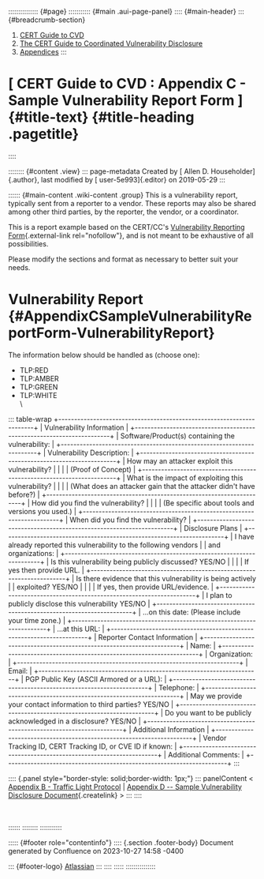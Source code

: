 ::::::::::::::: {#page}
::::::::::: {#main .aui-page-panel}
:::: {#main-header}
::: {#breadcrumb-section}
1.  [CERT Guide to CVD](index.html)
2.  [The CERT Guide to Coordinated Vulnerability
    Disclosure](The-CERT-Guide-to-Coordinated-Vulnerability-Disclosure_47677443.html)
3.  [Appendices](Appendices_49414192.html)
:::

# [ CERT Guide to CVD : Appendix C - Sample Vulnerability Report Form ]{#title-text} {#title-heading .pagetitle}
::::

:::::::: {#content .view}
::: page-metadata
Created by [ Allen D. Householder]{.author}, last modified by [
user-5e993]{.editor} on 2019-05-29
:::

:::::: {#main-content .wiki-content .group}
This is a vulnerability report, typically sent from a reporter to a
vendor. These reports may also be shared among other third parties, by
the reporter, the vendor, or a coordinator.

This is a report example based on the CERT/CC\'s [Vulnerability
Reporting Form](https://www.kb.cert.org/vuls/report/){.external-link
rel="nofollow"}, and is not meant to be exhaustive of all possibilities.

Please modify the sections and format as necessary to better suit your
needs.

# Vulnerability Report {#AppendixCSampleVulnerabilityReportForm-VulnerabilityReport}

The information below should be handled as (choose one):

-   TLP:RED
-   TLP:AMBER
-   TLP:GREEN
-   TLP:WHITE\
    \

::: table-wrap
+----------------------------------------------------------------------+
| Vulnerability Information                                            |
+----------------------------------------------------------------------+
| Software/Product(s) containing the vulnerability:                    |
+----------------------------------------------------------------------+
| Vulnerability Description:                                           |
+----------------------------------------------------------------------+
| How may an attacker exploit this vulnerability?                      |
|                                                                      |
| (Proof of Concept)                                                   |
+----------------------------------------------------------------------+
| What is the impact of exploiting this vulnerability?                 |
|                                                                      |
| (What does an attacker gain that the attacker didn\'t have before?)  |
+----------------------------------------------------------------------+
| How did you find the vulnerability?                                  |
|                                                                      |
| (Be specific about tools and versions you used.)                     |
+----------------------------------------------------------------------+
| When did you find the vulnerability?                                 |
+----------------------------------------------------------------------+
| Disclosure Plans                                                     |
+----------------------------------------------------------------------+
| I have already reported this vulnerability to the following vendors  |
| and organizations:                                                   |
+----------------------------------------------------------------------+
| Is this vulnerability being publicly discussed? YES/NO               |
|                                                                      |
| If yes then provide URL.                                             |
+----------------------------------------------------------------------+
| Is there evidence that this vulnerability is being actively          |
| exploited? YES/NO                                                    |
|                                                                      |
| If yes, then provide URL/evidence.                                   |
+----------------------------------------------------------------------+
| I plan to publicly disclose this vulnerability YES/NO                |
+----------------------------------------------------------------------+
| \...on this date: (Please include your time zone.)                   |
+----------------------------------------------------------------------+
| \...at this URL:                                                     |
+----------------------------------------------------------------------+
| Reporter Contact Information                                         |
+----------------------------------------------------------------------+
| Name:                                                                |
+----------------------------------------------------------------------+
| Organization:                                                        |
+----------------------------------------------------------------------+
| Email:                                                               |
+----------------------------------------------------------------------+
| PGP Public Key (ASCII Armored or a URL):                             |
+----------------------------------------------------------------------+
| Telephone:                                                           |
+----------------------------------------------------------------------+
| May we provide your contact information to third parties? YES/NO     |
+----------------------------------------------------------------------+
| Do you want to be publicly acknowledged in a disclosure? YES/NO      |
+----------------------------------------------------------------------+
| Additional Information                                               |
+----------------------------------------------------------------------+
| Vendor Tracking ID, CERT Tracking ID, or CVE ID if known:            |
+----------------------------------------------------------------------+
| Additional Comments:                                                 |
+----------------------------------------------------------------------+
:::

:::: {.panel style="border-style: solid;border-width: 1px;"}
::: panelContent
\< [Appendix B - Traffic Light
Protocol](Appendix-B---Traffic-Light-Protocol_47677521.html) \|
[Appendix D -- Sample Vulnerability Disclosure
Document](/confluence/pages/createpage.action?spaceKey=CVD&title=Appendix+D+%E2%80%93+Sample+Vulnerability+Disclosure+Document&linkCreation=true&fromPageId=47677523){.createlink}
\>
:::
::::

\
\
::::::
::::::::
:::::::::::

::::: {#footer role="contentinfo"}
:::: {.section .footer-body}
Document generated by Confluence on 2023-10-27 14:58 -0400

::: {#footer-logo}
[Atlassian](https://www.atlassian.com/)
:::
::::
:::::
:::::::::::::::
